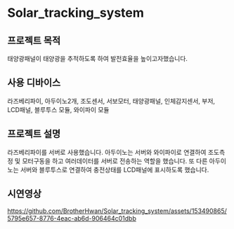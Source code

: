 # Solar_tracking_system
## 프로젝트 목적
태양광패널이 태양광을 추적하도록 하여 발전효율을 높이고자했습니다.
## 사용 디바이스
라즈베리파이, 아두이노2개, 조도센서, 서보모터, 태양광패널, 인체감지센서, 부저, LCD패널, 블루투스 모듈, 와이파이 모듈
## 프로젝트 설명
라즈베리파이를 서버로 사용했습니다. 
아두이노는 서버와 와이파이로 연결하여 조도측정 및 모터구동을 하고 여러데이터를 서버로 전송하는 역할을 했습니다. 
또 다른 아두이노는 서버와 블루투스로 연결하여 충전상태를 LCD패널에 표시하도록 했습니다.
## 시연영상


https://github.com/BrotherHwan/Solar_tracking_system/assets/153490865/5795e657-8776-4eac-ab6d-906464c01dbb

